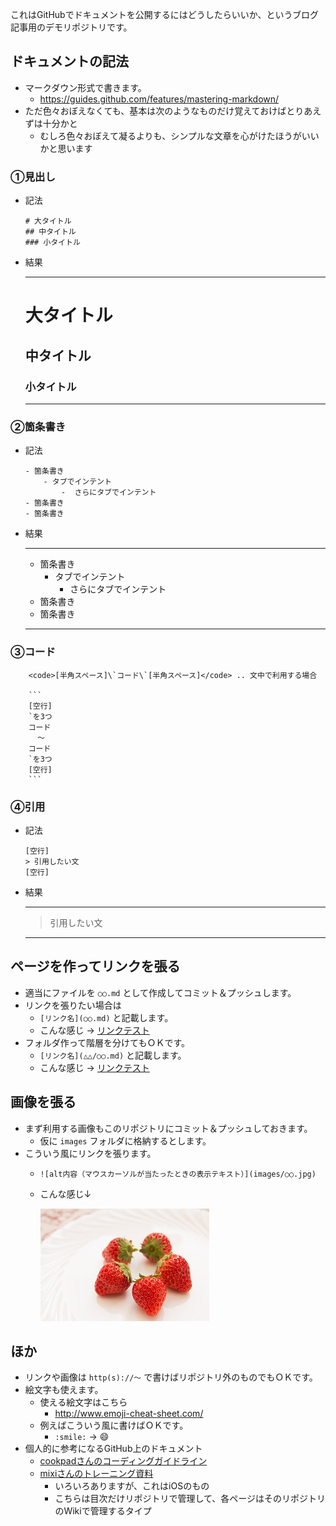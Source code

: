 ﻿これはGitHubでドキュメントを公開するにはどうしたらいいか、というブログ記事用のデモリポジトリです。

## ドキュメントの記法

- マークダウン形式で書きます。
	- https://guides.github.com/features/mastering-markdown/
- ただ色々おぼえなくても、基本は次のようなものだけ覚えておけばとりあえずは十分かと
	- むしろ色々おぼえて凝るよりも、シンプルな文章を心がけたほうがいいかと思います

### ①見出し

- 記法

	```
	# 大タイトル
	## 中タイトル
	### 小タイトル
	```

- 結果

	***

	# 大タイトル
	## 中タイトル
	### 小タイトル

	***

### ②箇条書き

- 記法

	```
	- 箇条書き
		- タブでインテント
			-  さらにタブでインテント
	- 箇条書き
	- 箇条書き
	```

- 結果

	***

	- 箇条書き
		- タブでインテント
			-  さらにタブでインテント
	- 箇条書き
	- 箇条書き

	***

### ③コード


		<code>[半角スペース]\`コード\`[半角スペース]</code> .. 文中で利用する場合

		```
		[空行]
		`を3つ
		コード
		  ～
		コード
		`を3つ
		[空行]
		```

### ④引用

- 記法

	```
	[空行]		
	> 引用したい文
	[空行]		
	```

- 結果

	***

	> 引用したい文

	***

## ページを作ってリンクを張る

- 適当にファイルを `○○.md` として作成してコミット＆プッシュします。
- リンクを張りたい場合は
	- `[リンク名](○○.md)` と記載します。
	- こんな感じ → [リンクテスト](ドキュメント１.md)
- フォルダ作って階層を分けてもＯＫです。
	- `[リンク名](△△/○○.md)` と記載します。
	- こんな感じ → [リンクテスト](hogeディレクトリ/ドキュメント２.md)

## 画像を張る

- まず利用する画像もこのリポジトリにコミット＆プッシュしておきます。
	- 仮に `images` フォルダに格納するとします。
- こういう風にリンクを張ります。
	- `![alt内容（マウスカーソルが当たったときの表示テキスト）](images/○○.jpg)`
	- こんな感じ↓

		![alt内容](images/ichigo.jpg)

## ほか

- リンクや画像は `http(s)://～` で書けばリポジトリ外のものでもＯＫです。
- 絵文字も使えます。
	- 使える絵文字はこちら
		- http://www.emoji-cheat-sheet.com/
	- 例えばこういう風に書けばＯＫです。
		- `:smile:` → :smile:
- 個人的に参考になるGitHub上のドキュメント
	- [cookpadさんのコーディングガイドライン](https://github.com/cookpad/styleguide)
	- [mixiさんのトレーニング資料](https://github.com/mixi-inc/iOSTraining)
		- いろいろありますが、これはiOSのもの
		- こちらは目次だけリポジトリで管理して、各ページはそのリポジトリのWikiで管理するタイプ
